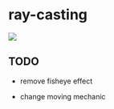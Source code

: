 # ray-casting

<img src="./../img/ray-casting.gif">

## TODO

- <p>remove fisheye effect</p>
- <p>change moving mechanic</p>
